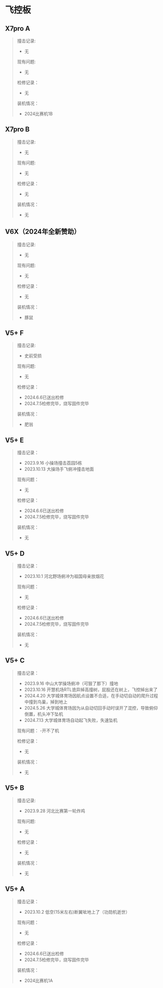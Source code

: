 # 飞控板

## X7pro A
> 撞击记录:
> - 无
>
> 现有问题:
> - 无
>
> 检修记录：
> - 无
>
> 装机情况：
> - 2024比赛机1B

## X7pro B
> 撞击记录:
> - 无
>
> 现有问题:
> - 无
>
> 检修记录：
> - 无
>
> 装机情况：
> - 无

## V6X（2024年全新赞助）
> 撞击记录:
> - 无
>
> 现有问题:
> - 无
>
> 检修记录：
> - 无
>
> 装机情况：
> - 豚鼠

## V5+ F
> 撞击记录:
> - 史前受损
>
> 现有问题:
> - 无
>
> 检修记录：
> - 2024.6.6已送出检修
> - 2024.7.5检修完毕，烧写固件完毕
>
> 装机情况：
> - 肥翁

## V5+ E
> 撞击记录：
> - 2023.9.16  小操场撞击荔园5栋
> - 2023.10.13 大操场手飞俯冲撞击地面
> 
> 现有问题：
> - 无
>
> 检修记录：
> - 2024.6.6已送出检修
> - 2024.7.5检修完毕，烧写固件完毕
> 
> 装机情况：
> - 无

## V5+ D
> 撞击记录：
> - 2023.10.1 河北野场俯冲为祖国母亲放烟花
> 
> 现有问题：
> - 无
>
> 检修记录：
> - 2024.6.6已送出检修
> - 2024.7.5检修完毕，烧写固件完毕
> 
> 装机情况：
> - 无

## V5+ C
> 撞击记录：
> - 2023.9.16 中山大学操场俯冲（可狠了那下）撞地
> - 2023.10.16 开慧机场RTL诡异掉高撞树，屁股还在树上，飞控掉出来了
> - 2024.4.20 大学城体育场因航点设置不合适，在手动切自动的爬升过程中撞到鸟巢，掉到地上
> - 2024.5.26 大学城体育场因为从自动切回手动时误开了混控，导致俯仰倒置，机头冲下坠机
> - 2024.7.13 大学城体育场自动起飞失败，失速坠机
> 
> 现有问题：
> -开不了机
>
> 检修记录：
> - 无
>   
> 装机情况：
> - 无

## V5+ B
> 撞击记录:
> - 2023.9.28 河北比赛第一轮炸鸡
> 
> 现有问题:
> - 无
>
> 检修记录：
> - 无
>
> 装机情况：
> - 无

## V5+ A
> 撞击记录：
> - 2023.10.2 低空(15米左右)断翼呲地上了（功勋机逝世）
> 
> 现有问题：
> - 无
>
> 检修记录：
> - 2024.6.6已送出检修
> - 2024.7.5检修完毕，烧写固件完毕
>
> 装机情况：
> - 2024比赛机1A
